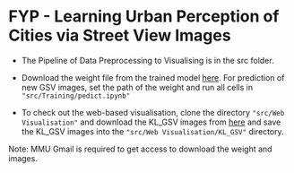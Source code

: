 # FYP - Learning Urban Perception of Cities via Street View Images
- The Pipeline of Data Preprocessing to Visualising is in the src folder.

- Download the weight file from the trained model [here](https://drive.google.com/open?id=1HIy3pvJ3_a5RxLcuilXazWAYJTBVyWeU). For prediction of new GSV images, set the path of the weight and run all cells in `"src/Training/pedict.ipynb"`

- To check out the web-based visualisation, clone the directory `"src/Web Visualisation"` and download the KL_GSV images from [here](https://drive.google.com/open?id=1F70rrxQ_MIAaTMxh9-CTY5jAw-VbpX57) and save the KL_GSV images into the `"src/Web Visualisation/KL_GSV"` directory.

Note: MMU Gmail is required to get access to download the weight and images.

